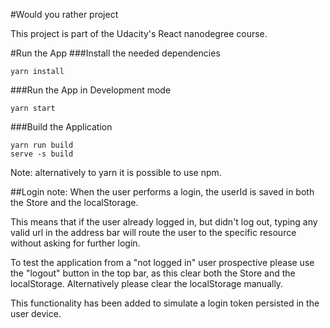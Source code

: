#Would you rather project

This project is part of the Udacity's React nanodegree course.

#Run the App
###Install the needed dependencies
```
yarn install
```

###Run the App in Development mode
```
yarn start
```

###Build the Application
```
yarn run build
serve -s build
```

Note: alternatively to yarn it is possible to use npm.

##Login note:
When the user performs a login, the userId is saved in both the Store and the
 localStorage.
 
This means that if the user already logged in, but didn't log out, typing any
 valid url in the address bar will route the user to the specific resource 
 without asking for further login.
 
To test the application from a "not logged in" user prospective please use 
the "logout" button in the top bar, as this clear both the Store and the 
localStorage. Alternatively please clear the localStorage manually.
  
This functionality has been added to simulate a login token persisted in the 
user device.